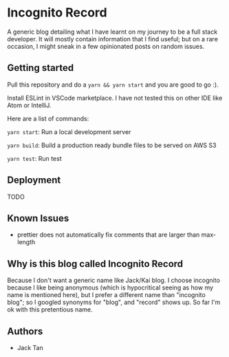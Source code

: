 # Incognito Record

A generic blog detailing what I have learnt on my journey to be a full stack developer. It will mostly contain information that I find useful; but on a rare occasion,
I might sneak in a few opinionated posts on random issues.

## Getting started

Pull this repository and do a `yarn && yarn start` and you are good to go :).

Install ESLint in VSCode marketplace. I have not tested this on other IDE like Atom or IntelliJ.

Here are a list of commands:

`yarn start`: Run a local development server

`yarn build`: Build a production ready bundle files to be served on AWS S3

`yarn test`: Run test

## Deployment

TODO

## Known Issues

* prettier does not automatically fix comments that are larger than max-length

## Why is this blog called Incognito Record

Because I don't want a generic name like Jack/Kai blog. I choose incognito because I like being anonymous (which is hypocritical seeing as
how my name is mentioned here), but I prefer a different
name than "incognito blog"; so I googled synonyms for "blog", and "record" shows up. So far I'm ok with this pretentious name.

## Authors

* Jack Tan
